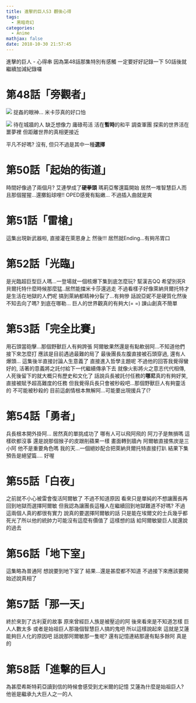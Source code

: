 ```yaml
---
title: 進擊的巨人S3 觀後心得
tags:
  - 黑暗奇幻
categories:
  - Anime
mathjax: false
date: 2018-10-30 21:57:45
---
```


進擊的巨人 - 心得串
因為第48話那集特別有感觸 一定要好好記錄一下
50話後就繼續加減紀錄囉

<!--more-->

# 第48話「旁觀者」


![](https://i.imgur.com/aT8Ftrq.gif)
捉姦的眼神... 米卡莎真的好口怕




![](https://i.imgur.com/x3L4bk2.gif)
待在城牆的人 缺乏想像力 庸碌苟活 活在**暫時**的和平
調查軍團 探索的世界活在噩夢裡 但距離世界的真相更接近

平凡不好嗎?
沒有, 但只不過是其中一種**選擇**

# 第50話「起始的街道」
時間好像過了兩個月? 艾連學成了**硬拳頭** 瑪莉亞奪還篇開始 居然一堆智慧巨人而且那個猩猩...還擲鉛球哩!!
OPED感覺有點嫩... 不過插入曲就是爽

# 第51話「雷槍」
這集出現新武器啦, 直接灌在萊恩身上 然後!!! 居然就Ending...有夠吊胃口


# 第52話「光臨」
是光臨超巨型巨人嗎...一登場就一個核爆下集到底怎麼玩? 幫漢吉QQ 希望別死R
貝爾托特什麼時候那麼猛..居然能擋米卡莎還逃走
不過看樣子好像萊納貝爾托特才是生活在地獄的人們呢
搞到萊納都精神分裂了...有夠慘
話說亞妮不是硬質化然後不知去向了嗎? 到底在哪勒...
巨人的世界觀真的有夠大(= =) 諫山創真不簡單

# 第53話「完全比賽」
用石頭當砲擊...那個野獸巨人有夠誇張
阿爾敏果然還是有點軟弱阿...不知道他們接下來怎麼打 應該是目前遇過最難的局了
最後團長左腹直接被石頭穿過, 還有人爆頭...
這集後半直接討論人生意義了 直接進入哲學主題呢
不過他的回答我覺得蠻好的, 活著的意義將之託付給下一代繼續傳承下去
就像火影將火之意志代代相傳, 人死後留下的就大概只有歷史和文化了
話說兵長被託付任務的**哪尼**真的有夠好笑, 直接被賦予超高難度的任務
但我覺得兵長只會被秒殺吧...那個野獸巨人有夠靈活的 不可能被秒殺的
目前這劇情根本無解阿...可能要出現援兵了(?

# 第54話「勇者」
兵長根本開外掛阿... 居然真的單挑成功了
哪有人可以飛阿飛的 阿刀子是無損嗎 這樣砍都沒事 還是說那個猴子的皮跟削蘋果一樣
畫面轉到牆內
阿爾敏直接焦炭是三小阿 他不是重要角色嗎
我的天...一個絕妙配合把萊納貝爾托特直接打趴
結果下集預告是絕望篇....
好喔

# 第55話「白夜」
之前就不小心被雷會復活阿爾敏了 不過不知道原因
看來只是單純的不想讓團長再回到地獄而選擇阿爾敏
但我認為讓團長這種人在繼續回到地獄難道不好嗎?
不過這兩個人真的都很有實力 說真的要選擇阿爾敏的話
只是能在埃爾文的士兵幾乎都死光了所以他的統帥力可能沒有這麼有價值了
這樣想的話 給阿爾敏變巨人就還說的過去

# 第56話「地下室」
這集略為普通阿
想說要到地下室了 結果...還是甚麼都不知道
不過接下來應該要開始述說真相了

# 第57話「那一天」
終於來到了古利夏的故事 原來曾經巨人族是被壓迫的阿
後來看來是不知道怎樣 巨人人數太多 或者是始祖巨人那幾個智慧巨人搞的鬼吧
所以這樣說起來 這就是艾蓮能夠巨人化的原因吧 話說那阿爾敏那一隻呢?
還有記憶連結那邊有點多餘阿 真是的

# 第58話「進擊的巨人」
為甚麼希斯特莉亞讀到信的時候會感受到尤米爾的記憶
艾蓮為什麼是始祖巨人? 他爸是繼承九大巨人之一的人

